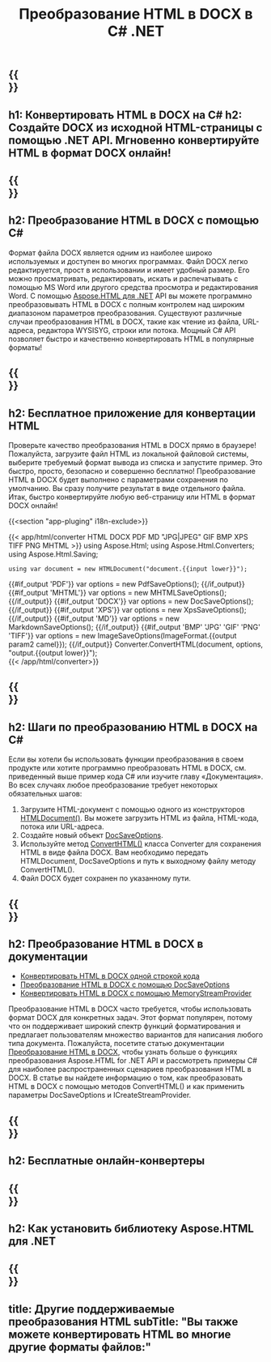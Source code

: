 ﻿---
translation: true
template: /templates/_template-conversion-child.md
title: Преобразование HTML в DOCX в C# .NET
description: Конвертировать HTML в DOCX на C#. Легко используйте API преобразователя в ASP.NET или любом приложении .NET. Попробуйте онлайн-конвертер HTML в DOCX бесплатно!
url: /net/conversion/html-to-docx/
family: html
platformtag: net
feature: conversion
informat: HTML
outformat: DOCX
otherformats: PDF XPS GIF JPEG PNG TIFF BMP XHTML MHTML MD
---

{{<section banner>}}
---
h1: Конвертировать HTML в DOCX на C#
h2: Создайте DOCX из исходной HTML-страницы с помощью .NET API. Мгновенно конвертируйте HTML в формат DOCX онлайн!
---

{{<section overview>}}
---
h2: Преобразование HTML в DOCX с помощью C#
---

Формат файла DOCX является одним из наиболее широко используемых и доступен во многих программах. Файл DOCX легко редактируется, прост в использовании и имеет удобный размер. Его можно просматривать, редактировать, искать и распечатывать с помощью MS Word или другого средства просмотра и редактирования Word. С помощью [Aspose.HTML для .NET](https://products.aspose.com/html/net/) API вы можете программно преобразовывать HTML в DOCX с полным контролем над широким диапазоном параметров преобразования. Существуют различные случаи преобразования HTML в DOCX, такие как чтение из файла, URL-адреса, редактора WYSISYG, строки или потока. Мощный C# API позволяет быстро и качественно конвертировать HTML в популярные форматы!

{{<section demos>}}
---
h2: Бесплатное приложение для конвертации HTML
---

Проверьте качество преобразования HTML в DOCX прямо в браузере! Пожалуйста, загрузите файл HTML из локальной файловой системы, выберите требуемый формат вывода из списка и запустите пример. Это быстро, просто, безопасно и совершенно бесплатно! Преобразование HTML в DOCX будет выполнено с параметрами сохранения по умолчанию. Вы сразу получите результат в виде отдельного файла. Итак, быстро конвертируйте любую веб-страницу или HTML в формат DOCX онлайн!

{{<section "app-pluging" i18n-exclude>}}

{{< app/html/converter HTML DOCX PDF MD "JPG|JPEG" GIF BMP XPS TIFF PNG MHTML >}}
using Aspose.Html;
using Aspose.Html.Converters;
using Aspose.Html.Saving;

    using var document = new HTMLDocument("document.{{input lower}}");
{{#if_output 'PDF'}}
    var options = new PdfSaveOptions();
{{/if_output}}
{{#if_output 'MHTML'}}
    var options = new MHTMLSaveOptions();
{{/if_output}}
{{#if_output 'DOCX'}}
    var options = new DocSaveOptions();
{{/if_output}}
{{#if_output 'XPS'}}
    var options = new XpsSaveOptions();
{{/if_output}}
{{#if_output 'MD'}}
    var options = new MarkdownSaveOptions();
{{/if_output}}
{{#if_output 'BMP' 'JPG' 'GIF' 'PNG' 'TIFF'}}
    var options = new ImageSaveOptions(ImageFormat.{{output param2 camel}});
{{/if_output}}
    Converter.ConvertHTML(document, options, "output.{{output lower}}");   
{{< /app/html/converter>}} 


{{<section steps>}}
---
h2: Шаги по преобразованию HTML в DOCX на C#
---

Если вы хотели бы использовать функции преобразования в своем продукте или хотите программно преобразовать HTML в DOCX, см. приведенный выше пример кода C# или изучите главу «Документация». Во всех случаях любое преобразование требует некоторых обязательных шагов:

1. Загрузите HTML-документ с помощью одного из конструкторов [HTMLDocument()](https://reference.aspose.com/html/net/aspose.html/htmldocument). Вы можете загрузить HTML из файла, HTML-кода, потока или URL-адреса.
1. Создайте новый объект [DocSaveOptions](https://reference.aspose.com/html/net/aspose.html.saving/docsaveoptions).
1. Используйте метод [ConvertHTML()](https://reference.aspose.com/html/net/aspose.html.converters/converter/converthtml/) класса Converter для сохранения HTML в виде файла DOCX. Вам необходимо передать HTMLDocument, DocSaveOptions и путь к выходному файлу методу ConvertHTML().
1. Файл DOCX будет сохранен по указанному пути.


{{<section documentation>}}
---
h2: Преобразование HTML в DOCX в документации
---

  - <a href="https://docs.aspose.com/html/net/converting-between-formats/html-to-docx/#html-to-docx-by-a-single-line-of-code " target="_blank">Конвертировать HTML в DOCX одной строкой кода</a>
  - <a href="https://docs.aspose.com/html/net/converting-between-formats/html-to-docx/#convert-html-to-docx-in-c-using-docsaveoptions" target="_blank">Преобразование HTML в DOCX с помощью DocSaveOptions</a>
  - <a href="https://docs.aspose.com/html/net/converting-between-formats/html-to-docx/#output-stream-providers" target="_blank">Конвертировать HTML в DOCX с помощью MemoryStreamProvider</a>

Преобразование HTML в DOCX часто требуется, чтобы использовать формат DOCX для конкретных задач. Этот формат популярен, потому что он поддерживает широкий спектр функций форматирования и предлагает пользователям множество вариантов для написания любого типа документа. Пожалуйста, посетите статью документации [Преобразование HTML в DOCX](https://docs.aspose.com/html/net/converting-between-formats/html-to-docx/), чтобы узнать больше о функциях преобразования Aspose.HTML for .NET API и рассмотреть примеры C# для наиболее распространенных сценариев преобразования HTML в DOCX. В статье вы найдете информацию о том, как преобразовать HTML в DOCX с помощью методов ConvertHTML() и как применить параметры DocSaveOptions и ICreateStreamProvider.

{{<section online-converters>}}
---
h2: Бесплатные онлайн-конвертеры
---

{{<section get-started>}}
---
h2: Как установить библиотеку Aspose.HTML для .NET
---

{{<section other-conversions>}}
---
title: Другие поддерживаемые преобразования HTML
subTitle: "Вы также можете конвертировать HTML во многие другие форматы файлов:"
---